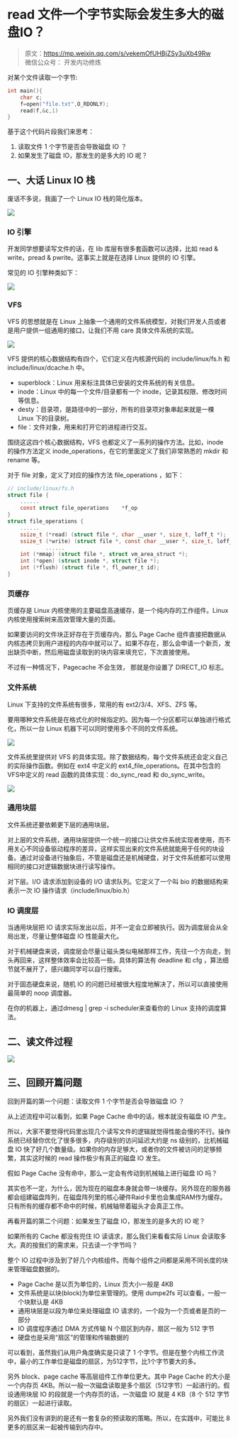 # read 文件一个字节实际会发生多大的磁盘IO？

> 原文：https://mp.weixin.qq.com/s/vekemOfUHBjZSy3uXb49Rw  
> 微信公众号： 开发内功修炼

对某个文件读取一个字节:
```c
int main(){
    char c;
    f=open("file.txt",O_RDONLY);
    read(f,&c,1)
}
```
基于这个代码片段我们来思考：
1. 读取文件 1 个字节是否会导致磁盘 IO ？
2. 如果发生了磁盘 IO，那发生的是多大的 IO 呢？

## 一、大话 Linux IO 栈

废话不多说，我画了一个 Linux IO 栈的简化版本。

![](img/io_arc.png)

### IO 引擎
开发同学想要读写文件的话，在 lib 库层有很多套函数可以选择，比如 read & write，pread & pwrite。这事实上就是在选择 Linux 提供的 IO 引擎。

常见的 IO 引擎种类如下：

![](img/io_lib.png)

### VFS

VFS 的思想就是在 Linux 上抽象一个通用的文件系统模型，对我们开发人员或者是用户提供一组通用的接口，让我们不用 care 具体文件系统的实现。

![](img/io_vfs.png)

VFS 提供的核心数据结构有四个，它们定义在内核源代码的 include/linux/fs.h 和 include/linux/dcache.h 中。

- superblock：Linux 用来标注具体已安装的文件系统的有关信息。
- inode：Linux 中的每一个文件/目录都有一个 inode，记录其权限、修改时间等信息。
- desty：目录项，是路径中的一部分，所有的目录项对象串起来就是一棵 Linux 下的目录树。
- file：文件对象，用来和打开它的进程进行交互。


围绕这这四个核心数据结构，VFS 也都定义了一系列的操作方法。比如，inode 的操作方法定义 inode_operations，在它的里面定义了我们非常熟悉的 mkdir 和 rename 等。

对于 file 对象，定义了对应的操作方法 file_operations ，如下：
```c
// include/linux/fs.h
struct file {
    ......
    const struct file_operations    *f_op
}
struct file_operations {
    ......
    ssize_t (*read) (struct file *, char __user *, size_t, loff_t *);
    ssize_t (*write) (struct file *, const char __user *, size_t, loff_t *);
            ......
    int (*mmap) (struct file *, struct vm_area_struct *);
    int (*open) (struct inode *, struct file *);
    int (*flush) (struct file *, fl_owner_t id);
}
```

### 页缓存
页缓存是 Linux 内核使用的主要磁盘高速缓存，是一个纯内存的工作组件。Linux 内核使用搜索树来高效管理大量的页面。

如果要访问的文件块正好存在于页缓存内，那么 Page Cache 组件直接把数据从内核态拷贝到用户进程的内存中就可以了。如果不存在，那么会申请一个新页，发出缺页中断，然后用磁盘读取到的块内容来填充它，下次直接使用。

不过有一种情况下，Pagecache 不会生效， 那就是你设置了 DIRECT_IO 标志。

### 文件系统
Linux 下支持的文件系统有很多，常用的有 ext2/3/4、XFS、ZFS 等。

要用哪种文件系统是在格式化的时候指定的。因为每一个分区都可以单独进行格式化，所以一台 Linux 机器下可以同时使用多个不同的文件系统。

![](img/io_fs.png)

文件系统里提供对 VFS 的具体实现。除了数据结构，每个文件系统还会定义自己的实际操作函数。例如在 ext4 中定义的 ext4_file_operations。在其中包含的VFS中定义的 read 函数的具体实现：do_sync_read 和 do_sync_write。

![](img/io_fs_ext4.png)

### 通用块层
文件系统还要依赖更下层的通用块层。

对上层的文件系统，通用块层提供一个统一的接口让供文件系统实现者使用，而不用关心不同设备驱动程序的差异，这样实现出来的文件系统就能用于任何的块设备。通过对设备进行抽象后，不管是磁盘还是机械硬盘，对于文件系统都可以使用相同的接口对逻辑数据块进行读写操作。

对下层。I/O 请求添加到设备的 I/O 请求队列。它定义了一个叫 bio 的数据结构来表示一次 IO 操作请求（include/linux/bio.h）

### IO 调度层
当通用块层把 IO 请求实际发出以后，并不一定会立即被执行。因为调度层会从全局出发，尽量让整体磁盘 IO 性能最大化。

对于机械硬盘来说，调度层会尽量让磁头类似电梯那样工作，先往一个方向走，到头再回来，这样整体效率会比较高一些。具体的算法有 deadline 和 cfg ，算法细节就不展开了，感兴趣同学可以自行搜索。

对于固态硬盘来说，随机 IO 的问题已经被很大程度地解决了，所以可以直接使用最简单的 noop 调度器。

在你的机器上，通过dmesg | grep -i scheduler来查看你的 Linux 支持的调度算法。

## 二、读文件过程

![](img/io_read_flow.png)

## 三、回顾开篇问题
回到开篇的第一个问题：读取文件 1 个字节是否会导致磁盘 IO ？

从上述流程中可以看到，如果 Page Cache 命中的话，根本就没有磁盘 IO 产生。

所以，大家不要觉得代码里出现几个读写文件的逻辑就觉得性能会慢的不行。操作系统已经替你优化了很多很多，内存级别的访问延迟大约是 ns 级别的，比机械磁盘 IO 快了好几个数量级。如果你的内存足够大，或者你的文件被访问的足够频繁，其实这时候的 read 操作极少有真正的磁盘 IO 发生。

假如 Page Cache 没有命中，那么一定会有传动到机械轴上进行磁盘 IO 吗？

其实也不一定，为什么，因为现在的磁盘本身就会带一块缓存。另外现在的服务器都会组建磁盘阵列，在磁盘阵列里的核心硬件Raid卡里也会集成RAM作为缓存。只有所有的缓存都不命中的时候，机械轴带着磁头才会真正工作。

再看开篇的第二个问题：如果发生了磁盘 IO，那发生的是多大的 IO 呢？

如果所有的 Cache 都没有兜住 IO 读请求，那么我们来看看实际 Linux 会读取多大。真的按我们的需求来，只去读一个字节吗？

整个 IO 过程中涉及到了好几个内核组件。而每个组件之间都是采用不同长度的块来管理磁盘数据的。
- Page Cache 是以页为单位的，Linux 页大小一般是 4KB
- 文件系统是以块(block)为单位来管理的。使用 dumpe2fs 可以查看，一般一个块默认是 4KB
- 通用块层是以段为单位来处理磁盘 IO 请求的，一个段为一个页或者是页的一部分
- IO 调度程序通过 DMA 方式传输 N 个扇区到内存，扇区一般为 512 字节
- 硬盘也是采用“扇区”的管理和传输数据的

可以看到，虽然我们从用户角度确实是只读了 1 个字节。但是在整个内核工作流中，最小的工作单位是磁盘的扇区，为512字节，比1个字节要大的多。

另外 block、page cache 等高层组件工作单位更大。其中 Page Cache 的大小是一个内存页 4KB。所以一般一次磁盘读取是多个扇区（512字节）一起进行的。假设通用块层 IO 的段就是一个内存页的话，一次磁盘 IO 就是 4 KB（8 个 512 字节的扇区）一起进行读取。

另外我们没有讲到的是还有一套复杂的预读取的策略。所以，在实践中，可能比 8 更多的扇区来一起被传输到内存中。